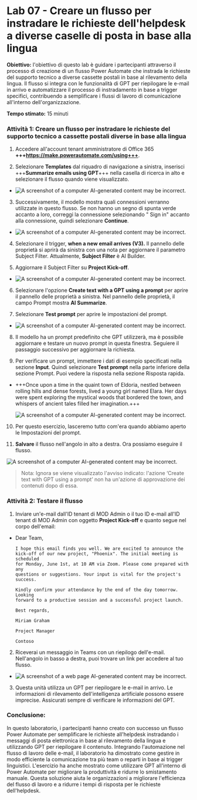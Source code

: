 # Lab 07 - Creare un flusso per instradare le richieste dell'helpdesk a diverse caselle di posta in base alla lingua

**Obiettivo:** l'obiettivo di questo lab è guidare i partecipanti
attraverso il processo di creazione di un flusso Power Automate che
instrada le richieste del supporto tecnico a diverse cassette postali in
base al rilevamento della lingua. Il flusso si integra con le
funzionalità di GPT per riepilogare le e-mail in arrivo e automatizzare
il processo di instradamento in base a trigger specifici, contribuendo a
semplificare i flussi di lavoro di comunicazione all'interno
dell'organizzazione.

**Tempo stimato:** 15 minuti

### Attività 1: Creare un flusso per instradare le richieste del supporto tecnico a cassette postali diverse in base alla lingua

1.  Accedere all'account tenant amministratore di Office 365
    **+++https://make.powerautomate.com/using+++**.

2.  Selezionare **Templates** dal riquadro di navigazione a sinistra,
    inserisci +++**Summarize emails using GPT**+++ nella casella di
    ricerca in alto e selezionare il flusso quando viene visualizzato.

- ![A screenshot of a computer AI-generated content may be
  incorrect.](./media/image1.png)

3.  Successivamente, il modello mostra quali connessioni verranno
    utilizzate in questo flusso. Se non hanno un segno di spunta verde
    accanto a loro, correggi la connessione selezionando " Sign in"
    accanto alla connessione, quindi selezionare **Continue**.

- ![A screenshot of a computer AI-generated content may be
  incorrect.](./media/image2.png)

4.  Selezionare il trigger, **when a new email arrives (V3).** Il
    pannello delle proprietà si aprirà da sinistra con una nota per
    aggiornare il parametro Subject Filter. Attualmente, **Subject
    Filter** è AI Builder.

5.  Aggiornare il Subject Filter su **Project Kick-off**.

- ![A screenshot of a computer AI-generated content may be
  incorrect.](./media/image3.png)

6.  Selezionare l'opzione **Create text with a GPT using a prompt** per
    aprire il pannello delle proprietà a sinistra. Nel pannello delle
    proprietà, il campo Prompt mostra **AI Summarize**.

7.  Selezionare **Test prompt** per aprire le impostazioni del prompt.

- ![A screenshot of a computer AI-generated content may be
  incorrect.](./media/image4.png)

8.  Il modello ha un prompt predefinito che GPT utilizzerà, ma è
    possibile aggiornare e testare un nuovo prompt in questa finestra.
    Seguiere il passaggio successivo per aggiornare la richiesta.

9.  Per verificare un prompt, immettere i dati di esempio specificati
    nella sezione **Input**. Quindi selezionare **Test prompt** nella
    parte inferiore della sezione Prompt. Puoi vedere la risposta nella
    sezione Risposta rapida.

- +++Once upon a time in the quaint town of Eldoria, nestled between
  rolling hills and dense forests, lived a young girl named Elara. Her
  days were spent exploring the mystical woods that bordered the town,
  and whispers of ancient tales filled her imagination.+++

  ![A screenshot of a computer AI-generated content may be
  incorrect.](./media/image5.png)

10. Per questo esercizio, lasceremo tutto com'era quando abbiamo aperto
    le Impostazioni del prompt.

11. **Salvare** il flusso nell'angolo in alto a destra. Ora possiamo
    eseguire il flusso.

![A screenshot of a computer AI-generated content may be
incorrect.](./media/image6.png)

> Nota: Ignora se viene visualizzato l'avviso indicato: l'azione ‘Create
> text with GPT using a prompt’ non ha un'azione di approvazione dei
> contenuti dopo di essa.

### Attività 2: Testare il flusso

1.  Inviare un'e-mail dall'ID tenant di MOD Admin o il tuo ID e-mail
    all'ID tenant di MOD Admin con oggetto **Project Kick-off** e quanto
    segue nel corpo dell'email:

- Dear Team,

      I hope this email finds you well. We are excited to announce the
      kick-off of our new project, "Phoenix". The initial meeting is scheduled
      for Monday, June 1st, at 10 AM via Zoom. Please come prepared with any
      questions or suggestions. Your input is vital for the project's success.

      Kindly confirm your attendance by the end of the day tomorrow. Looking
      forward to a productive session and a successful project launch.

      Best regards,

      Miriam Graham

      Project Manager

      Contoso

2.  Riceverai un messaggio in Teams con un riepilogo dell'e-mail.
    Nell'angolo in basso a destra, puoi trovare un link per accedere al
    tuo flusso.

- ![A screenshot of a web page AI-generated content may be
  incorrect.](./media/image7.png)

3.  Questa unità utilizza un GPT per riepilogare le e-mail in arrivo. Le
    informazioni di rilevamento dell'intelligenza artificiale possono
    essere imprecise. Assicurati sempre di verificare le informazioni
    del GPT.

### Conclusione:

In questo laboratorio, i partecipanti hanno creato con successo un
flusso Power Automate per semplificare le richieste all'helpdesk
instradando i messaggi di posta elettronica in base al rilevamento della
lingua e utilizzando GPT per riepilogare il contenuto. Integrando
l'automazione nel flusso di lavoro delle e-mail, il laboratorio ha
dimostrato come gestire in modo efficiente la comunicazione tra più team
o reparti in base ai trigger linguistici. L'esercizio ha anche mostrato
come utilizzare GPT all'interno di Power Automate per migliorare la
produttività e ridurre lo smistamento manuale. Questa soluzione aiuta le
organizzazioni a migliorare l'efficienza del flusso di lavoro e a
ridurre i tempi di risposta per le richieste dell'helpdesk.
